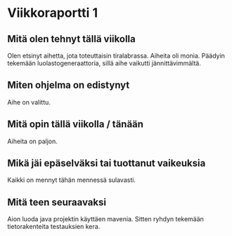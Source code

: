 # Viikkoraportti 1

## Mitä olen tehnyt tällä viikolla

Olen etsinyt aihetta, jota toteuttaisin tiralabrassa. Aiheita oli monia. Päädyin tekemään luolastogeneraattoria,
sillä aihe vaikutti jännittävimmältä.

## Miten ohjelma on edistynyt

Aihe on valittu.

## Mitä opin tällä viikolla / tänään

Aiheita on paljon.

## Mikä jäi epäselväksi tai tuottanut vaikeuksia

Kaikki on mennyt tähän mennessä sulavasti.

## Mitä teen seuraavaksi

Aion luoda java projektin käyttäen mavenia. Sitten ryhdyn tekemään tietorakenteita testauksien kera.